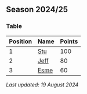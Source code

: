 ## Season 2024/25

### Table

| Position | Name | Points |
|----------|------|--------|
| 1        | [Stu](/stu)  | 100    |
| 2        | [Jeff](/jeff) | 80     |
| 3        | [Esme](/esme) | 60     |

*Last updated: 19 August 2024*
